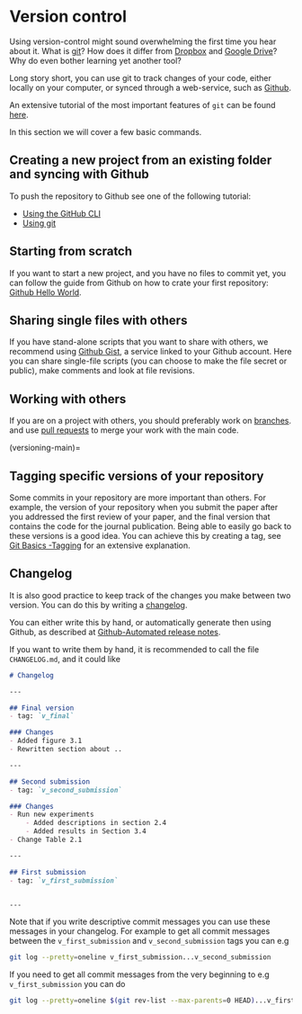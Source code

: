 # Version control

Using version-control might sound overwhelming the first time you hear about it.
What is [git](https://git-scm.com/)? How does it differ from [Dropbox](https://www.dropbox.com/) and [Google Drive](https://drive.google.com/)? Why do even bother learning yet another tool?

Long story short, you can use git to track changes of your code, either locally on your computer, or synced through a web-service, such as [Github](https://github.com/).

An extensive tutorial of the most important features of `git` can be found [here](https://git-scm.com/docs/gittutorial).

In this section we will cover a few basic commands.

## Creating a new project from an existing folder and syncing with Github
To push the repository to Github see one of the following tutorial:
- [Using the GitHub CLI](https://docs.github.com/en/get-started/importing-your-projects-to-github/importing-source-code-to-github/adding-locally-hosted-code-to-github#adding-a-local-repository-to-github-with-github-cli)
- [Using git](https://docs.github.com/en/get-started/importing-your-projects-to-github/importing-source-code-to-github/adding-locally-hosted-code-to-github#adding-a-local-repository-to-github-using-git)

## Starting from scratch 
If you want to start a new project, and you have no files to commit yet, you can follow the guide from Github on how to crate your first repository:
[Github Hello World](https://docs.github.com/en/get-started/quickstart/hello-world).

## Sharing single files with others
If you have stand-alone scripts that you want to share with others, we recommend using [Github Gist](https://gist.github.com/), a service linked to your Github account. Here you can share single-file scripts (you can choose to make the file secret or public), make comments and look at file revisions.

## Working with others
If you are on a project with others, you should preferably work on [branches](https://git-scm.com/book/en/v2/Git-Branching-Branches-in-a-Nutshell).
and use [pull requests](https://docs.github.com/en/pull-requests/collaborating-with-pull-requests/proposing-changes-to-your-work-with-pull-requests/about-pull-requests) to merge your work with the main code.

(versioning-main)=
## Tagging specific versions of your repository
Some commits in your repository are more important than others.
For example, the version of your repository when you submit the paper after you addressed the first review of your paper, and the final version that contains the code for the journal publication. Being able to easily go back to these versions is a good idea. You can achieve this by creating a tag, see [Git Basics -Tagging](https://git-scm.com/book/en/v2/Git-Basics-Tagging) for an extensive explanation.


## Changelog
It is also good practice to keep track of the changes you make between two version. You can do this by writing a [changelog](https://en.wikipedia.org/wiki/Changelog).

You can either write this by hand, or automatically generate then using Github, as described at [Github-Automated release notes](https://docs.github.com/en/repositories/releasing-projects-on-github/automatically-generated-release-notes).

If you want to write them by hand, it is recommended to call the file `CHANGELOG.md`, and it could like
```markdown
# Changelog

---

## Final version
- tag: `v_final`

### Changes
- Added figure 3.1
- Rewritten section about ..

---

## Second submission
- tag: `v_second_submission`

### Changes
- Run new experiments
    - Added descriptions in section 2.4
    - Added results in Section 3.4
- Change Table 2.1

---

## First submission
- tag: `v_first_submission`


---

```
Note that if you write descriptive commit messages you can use these messages in your changelog. For example to get all commit messages between the `v_first_submission` and `v_second_submission` tags you can e.g

```bash
git log --pretty=oneline v_first_submission...v_second_submission
```
If you need to get all commit messages from the very beginning to e.g `v_first_submission` you can do
```bash
git log --pretty=oneline $(git rev-list --max-parents=0 HEAD)...v_first_submission
```

